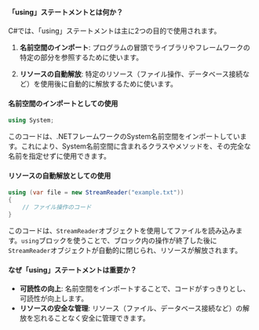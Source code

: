 #### **「using」ステートメントとは何か？**
C#では、「using」ステートメントは主に2つの目的で使用されます。

1. **名前空間のインポート**: プログラムの冒頭でライブラリやフレームワークの特定の部分を参照するために使います。
   
2. **リソースの自動解放**: 特定のリソース（ファイル操作、データベース接続など）を使用後に自動的に解放するために使います。

#### **名前空間のインポートとしての使用**
```csharp
using System;
```
このコードは、.NETフレームワークのSystem名前空間をインポートしています。これにより、System名前空間に含まれるクラスやメソッドを、その完全な名前を指定せずに使用できます。

#### **リソースの自動解放としての使用**
```csharp
using (var file = new StreamReader("example.txt"))
{
    // ファイル操作のコード
}
```
このコードは、`StreamReader`オブジェクトを使用してファイルを読み込みます。`using`ブロックを使うことで、ブロック内の操作が終了した後に`StreamReader`オブジェクトが自動的に閉じられ、リソースが解放されます。

#### **なぜ「using」ステートメントは重要か？**
- **可読性の向上**: 名前空間をインポートすることで、コードがすっきりとし、可読性が向上します。
- **リソースの安全な管理**: リソース（ファイル、データベース接続など）の解放を忘れることなく安全に管理できます。